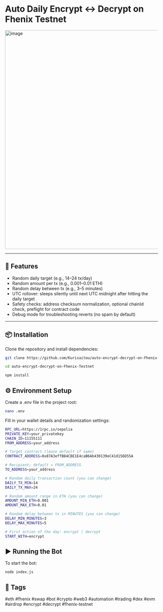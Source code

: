 # Auto Daily Encrypt ↔ Decrypt on Fhenix Testnet

<img width="1280" height="720" alt="image" src="https://github.com/user-attachments/assets/07c47955-c2f1-486e-b2cc-853fd2529a6f" />

---

## 🚀 Features
- Random daily target (e.g., 14–24 tx/day)
- Random amount per tx (e.g., 0.001–0.01 ETH)
- Random delay between tx (e.g., 3–5 minutes)
- UTC rollover: sleeps silently until next UTC midnight after hitting the daily target
- Safety checks: address checksum normalization, optional chainId check, preflight for contract code
- Debug mode for troubleshooting reverts (no spam by default)

---

## 📦 Installation
Clone the repository and install dependencies:

```bash
git clone https://github.com/Kurisaitou/auto-encrypt-decrypt-on-Fhenix-Testnet.git
```
```bash
cd auto-encrypt-decrypt-on-Fhenix-Testnet
```
```bash
npm install
```

## ⚙️ Environment Setup
Create a .env file in the project root:
```bash
nano .env
```
Fill in your wallet details and randomization settings:
```bash
RPC_URL=https://1rpc.io/sepolia
PRIVATE_KEY=your_privatekey
CHAIN_ID=11155111
FROM_ADDRESS=your_address

# Target contract (leave default if same)
CONTRACT_ADDRESS=0x87A3effB84CBE1E4caB6Ab430139eC41d156D55A

# Recipient; default = FROM_ADDRESS
TO_ADDRESS=your_address

# Random daily transaction count (you can change)
DAILY_TX_MIN=14
DAILY_TX_MAX=24

# Random amount range in ETH (you can change)
AMOUNT_MIN_ETH=0.001
AMOUNT_MAX_ETH=0.01

# Random delay between tx in MINUTES (you can change)
DELAY_MIN_MINUTES=3
DELAY_MAX_MINUTES=5

# First action of the day: encrypt | decrypt
START_WITH=encrypt
```

## ▶️ Running the Bot
To start the bot:
```bash
node index.js
```

## 🔖 Tags
#eth #fhenix #swap #bot #crypto #web3 #automation #trading #dex #evm #airdrop #encrypt #decrypt #fhenix-testnet

